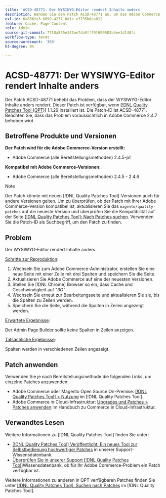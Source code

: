 ```yaml
---
title: 'ACSD-48771: Der WYSIWYG-Editor rendert Inhalte anders'
description: Wenden Sie den Patch ACSD-48771 an, um das Adobe Commerce-Problem zu beheben, bei dem der WYSIWYG-Editor Inhalte anders rendert.
exl-id: 6a856fa3-6099-4237-8d1c-e3735b8ca012
feature: Cache, Page Content
role: Admin
source-git-commit: 7718a835e343ae7da9ff79f690503b4ee1d140fc
workflow-type: tm+mt
source-wordcount: '350'
ht-degree: 0%

---
```


# ACSD-48771: Der WYSIWYG-Editor rendert Inhalte anders

Der Patch ACSD-48771 behebt das Problem, dass der WYSIWYG-Editor Inhalte anders rendert. Dieser Patch ist verfügbar, wenn [[!DNL Quality Patches Tool (QPT)]](/help/announcements/adobe-commerce-announcements/magento-quality-patches-released-new-tool-to-self-serve-quality-patches.md) 1.1.29 installiert ist. Die Patch-ID ist ACSD-48771. Beachten Sie, dass das Problem voraussichtlich in Adobe Commerce 2.4.7 behoben wird.

## Betroffene Produkte und Versionen

**Der Patch wird für die Adobe Commerce-Version erstellt:**

* Adobe Commerce (alle Bereitstellungsmethoden) 2.4.5-p1

**Kompatibel mit Adobe Commerce-Versionen:**

* Adobe Commerce (alle Bereitstellungsmethoden) 2.4.5 - 2.4.6

>[!NOTE]
>
>Der Patch könnte mit neuen [!DNL Quality Patches Tool]-Versionen auch für andere Versionen gelten. Um zu überprüfen, ob der Patch mit Ihrer Adobe Commerce-Version kompatibel ist, aktualisieren Sie das `magento/quality-patches` auf die neueste Version und überprüfen Sie die Kompatibilität auf der Seite [[!DNL Quality Patches Tool]: Nach Patches suchen](https://experienceleague.adobe.com/tools/commerce-quality-patches/index.html). Verwenden Sie die Patch-ID als Suchbegriff, um den Patch zu finden.

## Problem

Der WYSIWYG-Editor rendert Inhalte anders.

<u>Schritte zur Reproduktion</u>:

1. Wechseln Sie zum Adobe Commerce-Administrator, erstellen Sie eine neue Seite mit einer Zeile mit drei Spalten und speichern Sie die Seite.
1. Aktualisieren Sie Adobe Commerce auf eine der neuesten Versionen.
1. Stellen Sie [!DNL Chrome] Browser so ein, dass Cache und Geschwindigkeit auf &quot;*3G“*.
1. Wechseln Sie erneut zur Bearbeitungsseite und aktualisieren Sie sie, bis die Spalten zu Zeilen werden.
1. Speichern Sie die Seite, während die Spalten in Zeilen angezeigt werden.

<u>Erwartete Ergebnisse</u>:

Der Admin Page Builder sollte keine Spalten in Zeilen anzeigen.

<u>Tatsächliche Ergebnisse</u>:

Spalten werden in verschiedenen Zeilen angezeigt.

## Patch anwenden

Verwenden Sie je nach Bereitstellungsmethode die folgenden Links, um einzelne Patches anzuwenden:

* Adobe Commerce oder Magento Open Source On-Premise: [[!DNL Quality Patches Tool] > Nutzung](https://experienceleague.adobe.com/docs/commerce-operations/tools/quality-patches-tool/usage.html) im [!DNL Quality Patches Tool].
* Adobe Commerce in Cloud-Infrastruktur: [Upgrades und Patches > Patches anwenden](https://experienceleague.adobe.com/docs/commerce-cloud-service/user-guide/develop/upgrade/apply-patches.html) im Handbuch zu Commerce in Cloud-Infrastruktur.

## Verwandtes Lesen

Weitere Informationen zu [!DNL Quality Patches Tool] finden Sie unter:

* [[!DNL Quality Patches Tool] Veröffentlicht: Ein neues Tool zur Selbstbedienung hochwertiger Patches](/help/announcements/adobe-commerce-announcements/magento-quality-patches-released-new-tool-to-self-serve-quality-patches.md) in unserer Support-Wissensdatenbank.
* [Überprüfen Sie in unserer Support [!DNL Quality Patches Tool]](/help/support-tools/patches-available-in-qpt-tool/check-patch-for-magento-issue-with-magento-quality-patches.md)Wissensdatenbank, ob für Ihr Adobe Commerce-Problem ein Patch verfügbar ist.

Weitere Informationen zu anderen in QPT verfügbaren Patches finden Sie unter [[!DNL Quality Patches Tool]: Suchen nach Patches](https://experienceleague.adobe.com/tools/commerce-quality-patches/index.html) im [!DNL Quality Patches Tool].

